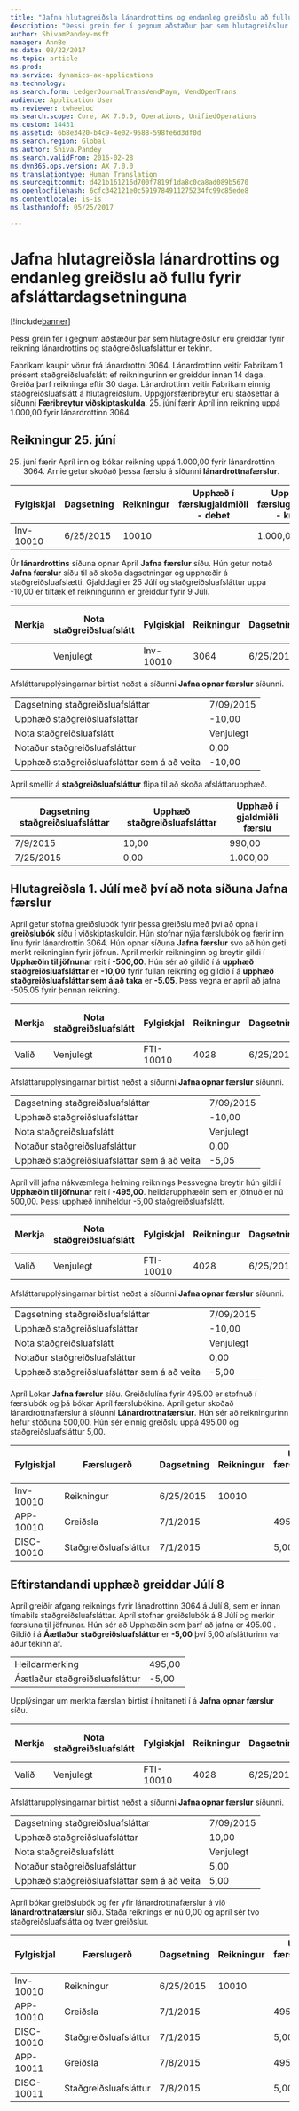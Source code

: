 ```yaml
---
title: "Jafna hlutagreiðsla lánardrottins og endanleg greiðslu að fullu fyrir afsláttardagsetninguna"
description: "Þessi grein fer í gegnum aðstæður þar sem hlutagreiðslur eru greiddar fyrir reikning lánardrottins og staðgreiðsluafsláttur er tekinn."
author: ShivamPandey-msft
manager: AnnBe
ms.date: 08/22/2017
ms.topic: article
ms.prod: 
ms.service: dynamics-ax-applications
ms.technology: 
ms.search.form: LedgerJournalTransVendPaym, VendOpenTrans
audience: Application User
ms.reviewer: twheeloc
ms.search.scope: Core, AX 7.0.0, Operations, UnifiedOperations
ms.custom: 14431
ms.assetid: 6b8e3420-b4c9-4e02-9588-598fe6d3df0d
ms.search.region: Global
ms.author: Shiva.Pandey
ms.search.validFrom: 2016-02-28
ms.dyn365.ops.version: AX 7.0.0
ms.translationtype: Human Translation
ms.sourcegitcommit: d421b161216d700f7819f1da8c0ca8ad089b5670
ms.openlocfilehash: 6cfc342121e0c5919784911275234fc99c85ede8
ms.contentlocale: is-is
ms.lasthandoff: 05/25/2017

---
```


# <a name="settle-a-partial-vendor-payment-and-the-final-payment-in-full-before-the-discount-date"></a>Jafna hlutagreiðsla lánardrottins og endanleg greiðslu að fullu fyrir afsláttardagsetninguna

[!include[banner](../includes/banner.md)]


Þessi grein fer í gegnum aðstæður þar sem hlutagreiðslur eru greiddar fyrir reikning lánardrottins og staðgreiðsluafsláttur er tekinn.

Fabrikam kaupir vörur frá lánardrottni 3064. Lánardrottinn veitir Fabrikam 1 prósent staðgreiðsluafslátt ef reikningurinn er greiddur innan 14 daga. Greiða þarf reikninga eftir 30 daga. Lánardrottinn veitir Fabrikam einnig staðgreiðsluafslátt á hlutagreiðslum. Uppgjörsfæribreytur eru staðsettar á síðunni **Færibreytur viðskiptaskulda**. 25. júní færir Apríl inn reikning uppá 1.000,00 fyrir lánardrottinn 3064.

## <a name="vendor-invoice-on-june-25"></a>Reikningur 25. júní
25. júní færir Apríl inn og bókar reikning uppá 1.000,00 fyrir lánardrottinn 3064. Arnie getur skoðað þessa færslu á síðunni **lánardrottnafærslur**.

| Fylgiskjal   | Dagsetning      | Reikningur | Upphæð í færslugjaldmiðli - debet | Upphæð í færslugjaldmiðli - kredit | Staða   | Gjaldmiðill |
|-----------|-----------|---------|--------------------------------------|---------------------------------------|-----------|----------|
| Inv-10010 | 6/25/2015 | 10010   |                                      | 1.000,00                              | -1.000,00 | USD      |

Úr **lánardrottins** síðuna opnar April **Jafna færslur** síðu. Hún getur notað **Jafna færslur** síðu til að skoða dagsetningar og upphæðir á staðgreiðsluafslætti. Gjalddagi er 25 Júlí og staðgreiðsluafsláttur uppá -10,00 er tiltæk ef reikningurinn er greiddur fyrir 9 Júlí.

| Merkja | Nota staðgreiðsluafslátt | Fylgiskjal   | Reikningur | Dagsetning      | Gjalddagi  | Reikningur | Upphæð í gjaldmiðli færslu | Gjaldmiðill | Upphæð til jöfnunar |
|------|-------------------|-----------|---------|-----------|-----------|---------|--------------------------------|----------|------------------|
|      | Venjulegt            | Inv-10010 | 3064    | 6/25/2015 | 7/25/2015 | 10010   | 1.000,00                       | USD      | 990,00           |

Afsláttarupplýsingarnar birtist neðst á síðunni **Jafna opnar færslur** síðunni.

|                              |           |
|------------------------------|-----------|
| Dagsetning staðgreiðsluafsláttar           | 7/09/2015 |
| Upphæð staðgreiðsluafsláttar         | -10,00    |
| Nota staðgreiðsluafslátt            | Venjulegt    |
| Notaður staðgreiðsluafsláttur          | 0,00      |
| Upphæð staðgreiðsluafsláttar sem á að veita | -10,00    |

April smellir á **staðgreiðsluafsláttur** flipa til að skoða afsláttarupphæð.

| Dagsetning staðgreiðsluafsláttar | Upphæð staðgreiðsluafsláttar | Upphæð í gjaldmiðli færslu |
|--------------------|----------------------|--------------------------------|
| 7/9/2015           | 10,00                | 990,00                         |
| 7/25/2015          | 0,00                 | 1.000,00                       |

## <a name="partial-payment-on-july-1-by-using-the-settle-transactions-page"></a>Hlutagreiðsla 1. Júlí með því að nota síðuna Jafna færslur
Apríl getur stofna greiðslubók fyrir þessa greiðslu með því að opna í **greiðslubók** síðu í viðskiptaskuldir. Hún stofnar nýja færslubók og færir inn línu fyrir lánardrottin 3064. Hún opnar síðuna **Jafna færslur** svo að hún geti merkt reikninginn fyrir jöfnun. April merkir reikninginn og breytir gildi í **Upphæðin til jöfnunar** reit í  **-500,00**. Hún sér að gildið í á **upphæð staðgreiðsluafsláttar** er **-10,00** fyrir fullan reikning og gildið í á **upphæð staðgreiðsluafsláttar sem á að taka** er **-5.05**. Þess vegna er apríl að jafna -505.05 fyrir þennan reikning.

| Merkja     | Nota staðgreiðsluafslátt | Fylgiskjal   | Reikningur | Dagsetning      | Gjalddagi  | Reikningur | Upphæð í gjaldmiðli færslu | Gjaldmiðill | Upphæð til jöfnunar |
|----------|-------------------|-----------|---------|-----------|-----------|---------|--------------------------------|----------|------------------|
| Valið | Venjulegt            | FTI-10010 | 4028    | 6/25/2015 | 7/25/2015 | 10010   | 1.000,00                       | USD      | -500,00          |

Afsláttarupplýsingarnar birtist neðst á síðunni **Jafna opnar færslur** síðunni.

|                              |           |
|------------------------------|-----------|
| Dagsetning staðgreiðsluafsláttar           | 7/09/2015 |
| Upphæð staðgreiðsluafsláttar         | -10,00    |
| Nota staðgreiðsluafslátt            | Venjulegt    |
| Notaður staðgreiðsluafsláttur          | 0,00      |
| Upphæð staðgreiðsluafsláttar sem á að veita | -5,05     |

Apríl vill jafna nákvæmlega helming reiknings Þessvegna breytir hún gildi í **Upphæðin til jöfnunar** reit í  **-495,00**. heildarupphæðin sem er jöfnuð er nú 500,00. Þessi upphæð inniheldur -5,00 staðgreiðsluafslátt.

| Merkja     | Nota staðgreiðsluafslátt | Fylgiskjal   | Reikningur | Dagsetning      | Gjalddagi  | Reikningur | Upphæð í gjaldmiðli færslu | Gjaldmiðill | Upphæð til jöfnunar |
|----------|-------------------|-----------|---------|-----------|-----------|---------|--------------------------------|----------|------------------|
| Valið | Venjulegt            | FTI-10010 | 4028    | 6/25/2015 | 7/25/2015 | 10010   | 1.000,00                       | USD      | -495,00          |

Afsláttarupplýsingarnar birtist neðst á síðunni **Jafna opnar færslur** síðunni.

|                              |           |
|------------------------------|-----------|
| Dagsetning staðgreiðsluafsláttar           | 7/09/2015 |
| Upphæð staðgreiðsluafsláttar         | -10,00    |
| Nota staðgreiðsluafslátt            | Venjulegt    |
| Notaður staðgreiðsluafsláttur          | 0,00      |
| Upphæð staðgreiðsluafsláttar sem á að veita | -5,00     |

Apríl Lokar **Jafna færslur** síðu. Greiðslulína fyrir 495.00 er stofnuð í færslubók og þá bókar Apríl færslubókina. Apríl getur skoðað lánardrottnafærslur á síðunni **Lánardrottnafærslur**. Hún sér að reikningurinn hefur stöðuna 500,00. Hún sér einnig greiðslu uppá 495.00 og staðgreiðsluafsláttur 5,00.

| Fylgiskjal    | Færslugerð | Dagsetning      | Reikningur | Upphæð í færslugjaldmiðli - debet | Upphæð í færslugjaldmiðli - kredit | Staða | Gjaldmiðill |
|------------|------------------|-----------|---------|--------------------------------------|---------------------------------------|---------|----------|
| Inv-10010  | Reikningur          | 6/25/2015 | 10010   |                                      | 1.000,00                              | -500,00 | USD      |
| APP-10010  | Greiðsla          | 7/1/2015  |         | 495,00                               |                                       | 0,00    | USD      |
| DISC-10010 | Staðgreiðsluafsláttur    | 7/1/2015  |         | 5,00                                 |                                       | 0,00    | USD      |

## <a name="remaining-amount-paid-on-july-8"></a>Eftirstandandi upphæð greiddar Júlí 8
Apríl greiðir afgang reiknings fyrir lánadrottinn 3064 á Júlí 8, sem er innan tímabils staðgreiðsluafsláttar. Apríl stofnar greiðslubók á 8 Júlí og merkir færsluna til jöfnunar. Hún sér að Upphæðin sem þarf að jafna er 495.00 . Gildið í á **Áætlaður staðgreiðsluafsláttur** er **-5,00** því 5,00 afslátturinn var áður tekinn af.

|                         |        |
|-------------------------|--------|
| Heildarmerking            | 495,00 |
| Áætlaður staðgreiðsluafsláttur | -5,00  |

Upplýsingar um merkta færslan birtist í hnitaneti í á **Jafna opnar færslur** síðu.

| Merkja     | Nota staðgreiðsluafslátt | Fylgiskjal   | Reikningur | Dagsetning      | Gjalddagi  | Reikningur | Upphæð í gjaldmiðli færslu | Gjaldmiðill | Upphæð til jöfnunar |
|----------|-------------------|-----------|---------|-----------|-----------|---------|--------------------------------|----------|------------------|
| Valið | Venjulegt            | FTI-10010 | 4028    | 6/25/2015 | 7/25/2015 | 10010   | 1.000,00                       | USD      | 495,00           |

Afsláttarupplýsingarnar birtist neðst á síðunni **Jafna opnar færslur** síðunni.

|                              |           |
|------------------------------|-----------|
| Dagsetning staðgreiðsluafsláttar           | 7/09/2015 |
| Upphæð staðgreiðsluafsláttar         | 10,00     |
| Nota staðgreiðsluafslátt            | Venjulegt    |
| Notaður staðgreiðsluafsláttur          | 5,00      |
| Upphæð staðgreiðsluafsláttar sem á að veita | 5,00      |

Apríl bókar greiðslubók og fer yfir lánardrottnafærslur á við **lánardrottnafærslur** síðu. Staða reiknings er nú 0,00 og apríl sér tvo staðgreiðsluafslátta og tvær greiðslur.

| Fylgiskjal    | Færslugerð | Dagsetning      | Reikningur | Upphæð í færslugjaldmiðli - debet | Upphæð í færslugjaldmiðli - kredit | Staða | Gjaldmiðill |
|------------|------------------|-----------|---------|--------------------------------------|---------------------------------------|---------|----------|
| Inv-10010  | Reikningur          | 6/25/2015 | 10010   |                                      | 1.000,00                              | 0,00    | USD      |
| APP-10010  |  Greiðsla         | 7/1/2015  |         | 495,00                               |                                       | 0,00    | USD      |
| DISC-10010 | Staðgreiðsluafsláttur    | 7/1/2015  |         | 5,00                                 |                                       | 0,00    | USD      |
| APP-10011  | Greiðsla          | 7/8/2015  |         | 495,00                               |                                       | 0,00    | USD      |
| DISC-10011 | Staðgreiðsluafsláttur    | 7/8/2015  |         | 5,00                                 |                                       | 0,00    | USD      |






